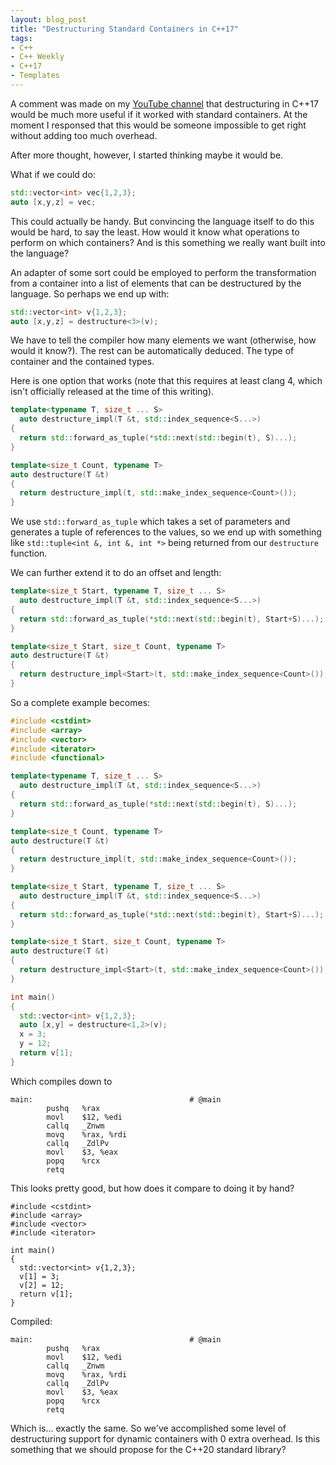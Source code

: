 ```yaml
---
layout: blog_post
title: "Destructuring Standard Containers in C++17"
tags:
- C++
- C++ Weekly
- C++17
- Templates
---
```


A comment was made on my [YouTube channel](https://www.youtube.com/watch?v=aBZlbb9sE-g&lc=z13wvdi4cs2gvlwpi04ch1hziqm5upyj0t00k) that destructuring in C++17 would be much more useful if it worked with standard containers. At the moment I responsed that this would be someone impossible to get right without adding too much overhead.

After more thought, however, I started thinking maybe it would be.

What if we could do:

```cpp
std::vector<int> vec{1,2,3};
auto [x,y,z] = vec;
```

This could actually be handy. But convincing the language itself to do this would be hard, to say the least. How would it know what operations to perform on which containers? And is this something we really want built into the language?

An adapter of some sort could be employed to perform the transformation from a container into a list of elements that can be destructured by the language. So perhaps we end up with:

```cpp
std::vector<int> v{1,2,3};
auto [x,y,z] = destructure<3>(v);
```

We have to tell the compiler how many elements we want (otherwise, how would it know?). The rest can be automatically deduced. The type of container and the contained types.

Here is one option that works (note that this requires at least clang 4, which isn't officially released at the time of this writing).

```cpp
template<typename T, size_t ... S>
  auto destructure_impl(T &t, std::index_sequence<S...>)
{
  return std::forward_as_tuple(*std::next(std::begin(t), S)...);
}

template<size_t Count, typename T>
auto destructure(T &t)
{
  return destructure_impl(t, std::make_index_sequence<Count>());
}
```

We use `std::forward_as_tuple` which takes a set of parameters and generates a tuple of references to the values, so we end up with something like `std::tuple<int &, int &, int *>` being returned from our `destructure` function.

We can further extend it to do an offset and length:

```cpp
template<size_t Start, typename T, size_t ... S>
  auto destructure_impl(T &t, std::index_sequence<S...>)
{
  return std::forward_as_tuple(*std::next(std::begin(t), Start+S)...);
}

template<size_t Start, size_t Count, typename T>
auto destructure(T &t)
{
  return destructure_impl<Start>(t, std::make_index_sequence<Count>());
}
```

So a complete example becomes:

```cpp
#include <cstdint>
#include <array>
#include <vector>
#include <iterator>
#include <functional>

template<typename T, size_t ... S>
  auto destructure_impl(T &t, std::index_sequence<S...>)
{
  return std::forward_as_tuple(*std::next(std::begin(t), S)...);
}

template<size_t Count, typename T>
auto destructure(T &t)
{
  return destructure_impl(t, std::make_index_sequence<Count>());
}

template<size_t Start, typename T, size_t ... S>
  auto destructure_impl(T &t, std::index_sequence<S...>)
{
  return std::forward_as_tuple(*std::next(std::begin(t), Start+S)...);
}

template<size_t Start, size_t Count, typename T>
auto destructure(T &t)
{
  return destructure_impl<Start>(t, std::make_index_sequence<Count>());
}

int main()
{
  std::vector<int> v{1,2,3};
  auto [x,y] = destructure<1,2>(v);
  x = 3;
  y = 12;
  return v[1];
}
```


Which compiles down to

```
main:                                   # @main
        pushq   %rax
        movl    $12, %edi
        callq   _Znwm
        movq    %rax, %rdi
        callq   _ZdlPv
        movl    $3, %eax
        popq    %rcx
        retq
```


This looks pretty good, but how does it compare to doing it by hand?

```
#include <cstdint>
#include <array>
#include <vector>
#include <iterator>

int main()
{
  std::vector<int> v{1,2,3};
  v[1] = 3;
  v[2] = 12;
  return v[1];
}
```

Compiled:

```
main:                                   # @main
        pushq   %rax
        movl    $12, %edi
        callq   _Znwm
        movq    %rax, %rdi
        callq   _ZdlPv
        movl    $3, %eax
        popq    %rcx
        retq
```

Which is... exactly the same. So we've accomplished some level of destructuring support for dynamic containers with 0 extra overhead. Is this something that we should propose for the C++20 standard library?


